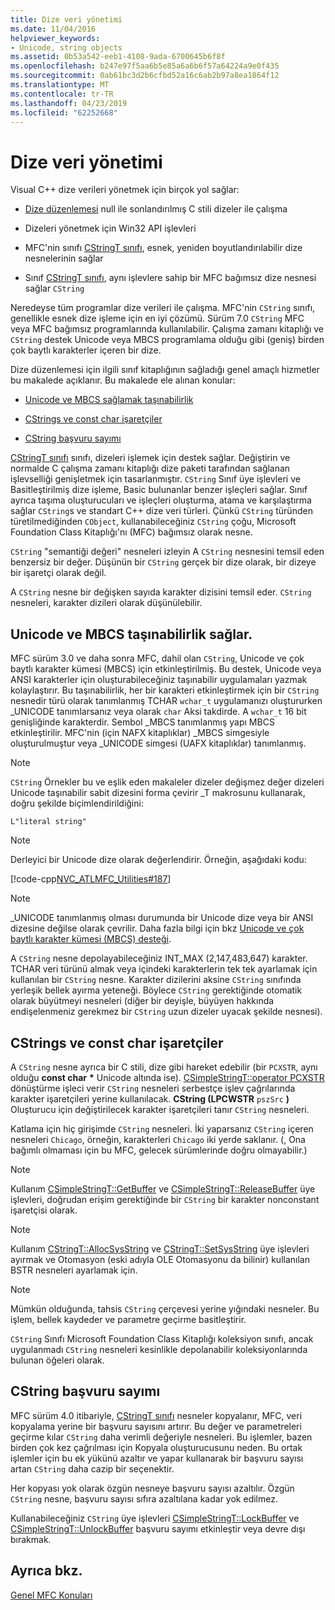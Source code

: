 ```yaml
---
title: Dize veri yönetimi
ms.date: 11/04/2016
helpviewer_keywords:
- Unicode, string objects
ms.assetid: 0b53a542-eeb1-4108-9ada-6700645b6f8f
ms.openlocfilehash: b247e97f5aa6b5e85a6a6b6f57a64224a9e0f435
ms.sourcegitcommit: 0ab61bc3d2b6cfbd52a16c6ab2b97a8ea1864f12
ms.translationtype: MT
ms.contentlocale: tr-TR
ms.lasthandoff: 04/23/2019
ms.locfileid: "62252668"
---
```

# <a name="string-data-management"></a>Dize veri yönetimi

Visual C++ dize verileri yönetmek için birçok yol sağlar:

- [Dize düzenlemesi](../c-runtime-library/string-manipulation-crt.md) null ile sonlandırılmış C stili dizeler ile çalışma

- Dizeleri yönetmek için Win32 API işlevleri

- MFC'nin sınıfı [CStringT sınıfı](../atl-mfc-shared/reference/cstringt-class.md), esnek, yeniden boyutlandırılabilir dize nesnelerinin sağlar

- Sınıf [CStringT sınıfı](../atl-mfc-shared/reference/cstringt-class.md), aynı işlevlere sahip bir MFC bağımsız dize nesnesi sağlar `CString`

Neredeyse tüm programlar dize verileri ile çalışma. MFC'nin `CString` sınıfı, genellikle esnek dize işleme için en iyi çözümü. Sürüm 7.0 `CString` MFC veya MFC bağımsız programlarında kullanılabilir. Çalışma zamanı kitaplığı ve `CString` destek Unicode veya MBCS programlama olduğu gibi (geniş) birden çok baytlı karakterler içeren bir dize.

Dize düzenlemesi için ilgili sınıf kitaplığının sağladığı genel amaçlı hizmetler bu makalede açıklanır. Bu makalede ele alınan konular:

- [Unicode ve MBCS sağlamak taşınabilirlik](#_core_unicode_and_mbcs_provide_portability)

- [CStrings ve const char işaretçiler](#_core_cstrings_and_const_char_pointers)

- [CString başvuru sayımı](#_core_cstring_reference_counting)

[CStringT sınıfı](../atl-mfc-shared/reference/cstringt-class.md) sınıfı, dizeleri işlemek için destek sağlar. Değiştirin ve normalde C çalışma zamanı kitaplığı dize paketi tarafından sağlanan işlevselliği genişletmek için tasarlanmıştır. `CString` Sınıf üye işlevleri ve Basitleştirilmiş dize işleme, Basic bulunanlar benzer işleçleri sağlar. Sınıf ayrıca taşıma oluşturucuları ve işleçleri oluşturma, atama ve karşılaştırma sağlar `CString`s ve standart C++ dize veri türleri. Çünkü `CString` türünden türetilmediğinden `CObject`, kullanabileceğiniz `CString` çoğu, Microsoft Foundation Class Kitaplığı'nı (MFC) bağımsız olarak nesne.

`CString` "semantiği değeri" nesneleri izleyin A `CString` nesnesini temsil eden benzersiz bir değer. Düşünün bir `CString` gerçek bir dize olarak, bir dizeye bir işaretçi olarak değil.

A `CString` nesne bir değişken sayıda karakter dizisini temsil eder. `CString` nesneleri, karakter dizileri olarak düşünülebilir.

##  <a name="_core_unicode_and_mbcs_provide_portability"></a> Unicode ve MBCS taşınabilirlik sağlar.

MFC sürüm 3.0 ve daha sonra MFC, dahil olan `CString`, Unicode ve çok baytlı karakter kümesi (MBCS) için etkinleştirilmiş. Bu destek, Unicode veya ANSI karakterler için oluşturabileceğiniz taşınabilir uygulamaları yazmak kolaylaştırır. Bu taşınabilirlik, her bir karakteri etkinleştirmek için bir `CString` nesnedir türü olarak tanımlanmış TCHAR `wchar_t` uygulamanızı oluştururken _UNICODE tanımlarsanız veya olarak `char` Aksi takdirde. A `wchar_t` 16 bit genişliğinde karakterdir. Sembol _MBCS tanımlanmış yapı MBCS etkinleştirilir. MFC'nin (için NAFX kitaplıklar) _MBCS simgesiyle oluşturulmuştur veya _UNICODE simgesi (UAFX kitaplıklar) tanımlanmış.

> [!NOTE]
>  `CString` Örnekler bu ve eşlik eden makaleler dizeler değişmez değer dizeleri Unicode taşınabilir sabit dizesini forma çevirir _T makrosunu kullanarak, doğru şekilde biçimlendirildiğini:

`L"literal string"`

> [!NOTE]
>  Derleyici bir Unicode dize olarak değerlendirir. Örneğin, aşağıdaki kodu:

[!code-cpp[NVC_ATLMFC_Utilities#187](../atl-mfc-shared/codesnippet/cpp/string-data-management_1.cpp)]

> [!NOTE]
>  _UNICODE tanımlanmış olması durumunda bir Unicode dize veya bir ANSI dizesine değilse olarak çevrilir. Daha fazla bilgi için bkz [Unicode ve çok baytlı karakter kümesi (MBCS) desteği](../atl-mfc-shared/unicode-and-multibyte-character-set-mbcs-support.md).

A `CString` nesne depolayabileceğiniz INT_MAX (2,147,483,647) karakter. TCHAR veri türünü almak veya içindeki karakterlerin tek tek ayarlamak için kullanılan bir `CString` nesne. Karakter dizilerini aksine `CString` sınıfında yerleşik bellek ayırma yeteneği. Böylece `CString` gerektiğinde otomatik olarak büyütmeyi nesneleri (diğer bir deyişle, büyüyen hakkında endişelenmeniz gerekmez bir `CString` uzun dizeler uyacak şekilde nesnesi).

##  <a name="_core_cstrings_and_const_char_pointers"></a> CStrings ve const char işaretçiler

A `CString` nesne ayrıca bir C stili, dize gibi hareket edebilir (bir `PCXSTR`, aynı olduğu **const char** <strong>\*</strong> Unicode altında ise). [CSimpleStringT::operator PCXSTR](../atl-mfc-shared/reference/csimplestringt-class.md#operator_pcxstr) dönüştürme işleci verir `CString` nesneleri serbestçe işlev çağrılarında karakter işaretçileri yerine kullanılacak. **CString (LPCWSTR** `pszSrc` **)** Oluşturucu için değiştirilecek karakter işaretçileri tanır `CString` nesneleri.

Katlama için hiç girişimde `CString` nesneleri. İki yaparsanız `CString` içeren nesneleri `Chicago`, örneğin, karakterleri `Chicago` iki yerde saklanır. (, Ona bağımlı olmaması için bu MFC, gelecek sürümlerinde doğru olmayabilir.)

> [!NOTE]
>  Kullanım [CSimpleStringT::GetBuffer](../atl-mfc-shared/reference/csimplestringt-class.md#getbuffer) ve [CSimpleStringT::ReleaseBuffer](../atl-mfc-shared/reference/csimplestringt-class.md#releasebuffer) üye işlevleri, doğrudan erişim gerektiğinde bir `CString` bir karakter nonconstant işaretçisi olarak.

> [!NOTE]
>  Kullanım [CStringT::AllocSysString](../atl-mfc-shared/reference/cstringt-class.md#allocsysstring) ve [CStringT::SetSysString](../atl-mfc-shared/reference/cstringt-class.md#setsysstring) üye işlevleri ayırmak ve Otomasyon (eski adıyla OLE Otomasyonu da bilinir) kullanılan BSTR nesneleri ayarlamak için.

> [!NOTE]
>  Mümkün olduğunda, tahsis `CString` çerçevesi yerine yığındaki nesneler. Bu işlem, bellek kaydeder ve parametre geçirme basitleştirir.

`CString` Sınıfı Microsoft Foundation Class Kitaplığı koleksiyon sınıfı, ancak uygulanmadı `CString` nesneleri kesinlikle depolanabilir koleksiyonlarında bulunan öğeleri olarak.

##  <a name="_core_cstring_reference_counting"></a> CString başvuru sayımı

MFC sürüm 4.0 itibariyle, [CStringT sınıfı](../atl-mfc-shared/reference/cstringt-class.md) nesneler kopyalanır, MFC, veri kopyalama yerine bir başvuru sayısını artırır. Bu değer ve parametreleri geçirme kılar `CString` daha verimli değeriyle nesneleri. Bu işlemler, bazen birden çok kez çağrılması için Kopyala oluşturucusunu neden. Bu ortak işlemler için bu ek yükünü azaltır ve yapar kullanarak bir başvuru sayısı artan `CString` daha cazip bir seçenektir.

Her kopyası yok olarak özgün nesneye başvuru sayısı azaltılır. Özgün `CString` nesne, başvuru sayısı sıfıra azaltılana kadar yok edilmez.

Kullanabileceğiniz `CString` üye işlevleri [CSimpleStringT::LockBuffer](../atl-mfc-shared/reference/csimplestringt-class.md#lockbuffer) ve [CSimpleStringT::UnlockBuffer](../atl-mfc-shared/reference/csimplestringt-class.md#unlockbuffer) başvuru sayımı etkinleştir veya devre dışı bırakmak.

## <a name="see-also"></a>Ayrıca bkz.

[Genel MFC Konuları](../mfc/general-mfc-topics.md)
